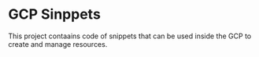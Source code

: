 # GCP Sinppets

This project contaains code of snippets that can be used inside the GCP to create and manage resources.